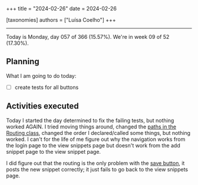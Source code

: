 +++
title = "2024-02-26"
date = 2024-02-26

[taxonomies]
authors = ["Luísa Coelho"]
+++

---

Today is Monday, day 057 of 366 (15.57%). We're in week 09 of 52 (17.30%).

## Planning

What I am going to do today:

- [ ] create tests for all buttons

## Activities executed

Today I started the day determined to fix the failing tests, but nothing worked AGAIN. I tried moving things around, changed the [paths in the Routing class](https://github.com/OmnicodeSolutions/luisa_drf_flutter_client/blob/c8e37070e3e7c3c1702ae3e086b1e4d54a91bfd2/lib/routing.dart#L9C2-L12C48), changed the order I declared/called some things, but nothing worked. I can't for the life of me figure out why the navigation works from the login page to the view snippets page but doesn't work from the add snippet page to the view snippet page.

I did figure out that the routing is the only problem with the [save button](https://github.com/OmnicodeSolutions/luisa_drf_flutter_client/blob/c8e37070e3e7c3c1702ae3e086b1e4d54a91bfd2/lib/add_snippet.dart#L194C25-L209C23), it posts the new snippet correctly; it just fails to go back to the view snippets page.
